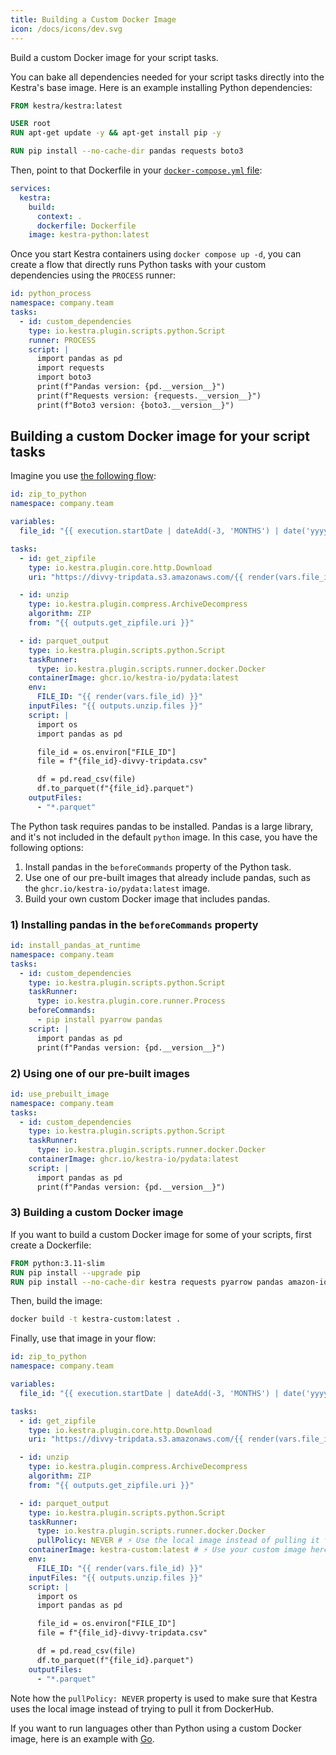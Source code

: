```yaml
---
title: Building a Custom Docker Image
icon: /docs/icons/dev.svg
---
```


Build a custom Docker image for your script tasks.

You can bake all dependencies needed for your script tasks directly into the Kestra's base image. Here is an example installing Python dependencies:

```dockerfile
FROM kestra/kestra:latest

USER root
RUN apt-get update -y && apt-get install pip -y

RUN pip install --no-cache-dir pandas requests boto3
```

Then, point to that Dockerfile in your [`docker-compose.yml` file](https://github.com/kestra-io/kestra/blob/develop/docker-compose.yml):

```yaml
services:
  kestra:
    build:
      context: .
      dockerfile: Dockerfile
    image: kestra-python:latest
```

Once you start Kestra containers using `docker compose up -d`, you can create a flow that directly runs Python tasks with your custom dependencies using the `PROCESS` runner:

```yaml
id: python_process
namespace: company.team
tasks:
  - id: custom_dependencies
    type: io.kestra.plugin.scripts.python.Script
    runner: PROCESS
    script: |
      import pandas as pd
      import requests
      import boto3
      print(f"Pandas version: {pd.__version__}")
      print(f"Requests version: {requests.__version__}")
      print(f"Boto3 version: {boto3.__version__}")
```

## Building a custom Docker image for your script tasks

Imagine you use [the following flow](/blueprints/zip-to-parquet):

```yaml
id: zip_to_python
namespace: company.team

variables:
  file_id: "{{ execution.startDate | dateAdd(-3, 'MONTHS') | date('yyyyMM') }}"

tasks:
  - id: get_zipfile
    type: io.kestra.plugin.core.http.Download
    uri: "https://divvy-tripdata.s3.amazonaws.com/{{ render(vars.file_id) }}-divvy-tripdata.zip"

  - id: unzip
    type: io.kestra.plugin.compress.ArchiveDecompress
    algorithm: ZIP
    from: "{{ outputs.get_zipfile.uri }}"

  - id: parquet_output
    type: io.kestra.plugin.scripts.python.Script
    taskRunner:
      type: io.kestra.plugin.scripts.runner.docker.Docker
    containerImage: ghcr.io/kestra-io/pydata:latest
    env:
      FILE_ID: "{{ render(vars.file_id) }}"
    inputFiles: "{{ outputs.unzip.files }}"
    script: |
      import os
      import pandas as pd

      file_id = os.environ["FILE_ID"]
      file = f"{file_id}-divvy-tripdata.csv"

      df = pd.read_csv(file)
      df.to_parquet(f"{file_id}.parquet")
    outputFiles:
      - "*.parquet"
```

The Python task requires pandas to be installed. Pandas is a large library, and it's not included in the default `python` image. In this case, you have the following options:
1. Install pandas in the `beforeCommands` property of the Python task.
2. Use one of our pre-built images that already include pandas, such as the `ghcr.io/kestra-io/pydata:latest` image.
3. Build your own custom Docker image that includes pandas.

### 1) Installing pandas in the `beforeCommands` property

```yaml
id: install_pandas_at_runtime
namespace: company.team
tasks:
  - id: custom_dependencies
    type: io.kestra.plugin.scripts.python.Script
    taskRunner:
      type: io.kestra.plugin.core.runner.Process
    beforeCommands:
      - pip install pyarrow pandas
    script: |
      import pandas as pd
      print(f"Pandas version: {pd.__version__}")
```

### 2) Using one of our pre-built images

```yaml
id: use_prebuilt_image
namespace: company.team
tasks:
  - id: custom_dependencies
    type: io.kestra.plugin.scripts.python.Script
    taskRunner:
      type: io.kestra.plugin.scripts.runner.docker.Docker
    containerImage: ghcr.io/kestra-io/pydata:latest
    script: |
      import pandas as pd
      print(f"Pandas version: {pd.__version__}")
```

### 3) Building a custom Docker image

If you want to build a custom Docker image for some of your scripts, first create a Dockerfile:

```dockerfile
FROM python:3.11-slim
RUN pip install --upgrade pip
RUN pip install --no-cache-dir kestra requests pyarrow pandas amazon-ion
```

Then, build the image:

```bash
docker build -t kestra-custom:latest .
```

Finally, use that image in your flow:

```yaml
id: zip_to_python
namespace: company.team

variables:
  file_id: "{{ execution.startDate | dateAdd(-3, 'MONTHS') | date('yyyyMM') }}"

tasks:
  - id: get_zipfile
    type: io.kestra.plugin.core.http.Download
    uri: "https://divvy-tripdata.s3.amazonaws.com/{{ render(vars.file_id) }}-divvy-tripdata.zip"

  - id: unzip
    type: io.kestra.plugin.compress.ArchiveDecompress
    algorithm: ZIP
    from: "{{ outputs.get_zipfile.uri }}"

  - id: parquet_output
    type: io.kestra.plugin.scripts.python.Script
    taskRunner:
      type: io.kestra.plugin.scripts.runner.docker.Docker
      pullPolicy: NEVER # ⚡️ Use the local image instead of pulling it from DockerHub
    containerImage: kestra-custom:latest # ⚡️ Use your custom image here
    env:
      FILE_ID: "{{ render(vars.file_id) }}"
    inputFiles: "{{ outputs.unzip.files }}"
    script: |
      import os
      import pandas as pd

      file_id = os.environ["FILE_ID"]
      file = f"{file_id}-divvy-tripdata.csv"

      df = pd.read_csv(file)
      df.to_parquet(f"{file_id}.parquet")
    outputFiles:
      - "*.parquet"
```

Note how the `pullPolicy: NEVER` property is used to make sure that Kestra uses the local image instead of trying to pull it from DockerHub.

If you want to run languages other than Python using a custom Docker image, here is an example with [Go](./00.languages.md#run-any-language-using-a-custom-docker-image).
